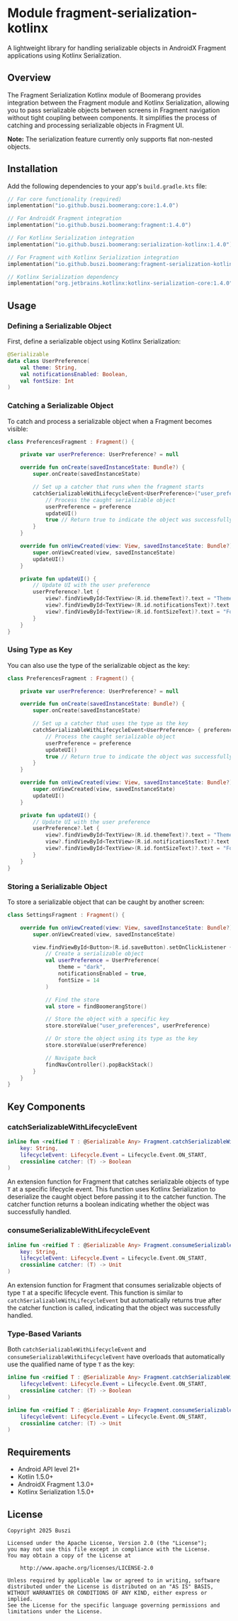# Module fragment-serialization-kotlinx

A lightweight library for handling serializable objects in AndroidX Fragment applications using Kotlinx Serialization.

## Overview

The Fragment Serialization Kotlinx module of Boomerang provides integration between the Fragment module and Kotlinx Serialization, allowing you to pass serializable objects between screens in Fragment navigation without tight coupling between components. It simplifies the process of catching and processing serializable objects in Fragment UI.

**Note:** The serialization feature currently only supports flat non-nested objects.

## Installation

Add the following dependencies to your app's `build.gradle.kts` file:

```kotlin
// For core functionality (required)
implementation("io.github.buszi.boomerang:core:1.4.0")

// For AndroidX Fragment integration
implementation("io.github.buszi.boomerang:fragment:1.4.0")

// For Kotlinx Serialization integration
implementation("io.github.buszi.boomerang:serialization-kotlinx:1.4.0")

// For Fragment with Kotlinx Serialization integration
implementation("io.github.buszi.boomerang:fragment-serialization-kotlinx:1.4.0")

// Kotlinx Serialization dependency
implementation("org.jetbrains.kotlinx:kotlinx-serialization-core:1.4.0")
```

## Usage

### Defining a Serializable Object

First, define a serializable object using Kotlinx Serialization:

```kotlin
@Serializable
data class UserPreference(
    val theme: String,
    val notificationsEnabled: Boolean,
    val fontSize: Int
)
```

### Catching a Serializable Object

To catch and process a serializable object when a Fragment becomes visible:

```kotlin
class PreferencesFragment : Fragment() {

    private var userPreference: UserPreference? = null

    override fun onCreate(savedInstanceState: Bundle?) {
        super.onCreate(savedInstanceState)

        // Set up a catcher that runs when the fragment starts
        catchSerializableWithLifecycleEvent<UserPreference>("user_preferences") { preference ->
            // Process the caught serializable object
            userPreference = preference
            updateUI()
            true // Return true to indicate the object was successfully processed
        }
    }

    override fun onViewCreated(view: View, savedInstanceState: Bundle?) {
        super.onViewCreated(view, savedInstanceState)
        updateUI()
    }

    private fun updateUI() {
        // Update UI with the user preference
        userPreference?.let {
            view?.findViewById<TextView>(R.id.themeText)?.text = "Theme: ${it.theme}"
            view?.findViewById<TextView>(R.id.notificationsText)?.text = "Notifications: ${it.notificationsEnabled}"
            view?.findViewById<TextView>(R.id.fontSizeText)?.text = "Font Size: ${it.fontSize}"
        }
    }
}
```

### Using Type as Key

You can also use the type of the serializable object as the key:

```kotlin
class PreferencesFragment : Fragment() {

    private var userPreference: UserPreference? = null

    override fun onCreate(savedInstanceState: Bundle?) {
        super.onCreate(savedInstanceState)

        // Set up a catcher that uses the type as the key
        catchSerializableWithLifecycleEvent<UserPreference> { preference ->
            // Process the caught serializable object
            userPreference = preference
            updateUI()
            true // Return true to indicate the object was successfully processed
        }
    }

    override fun onViewCreated(view: View, savedInstanceState: Bundle?) {
        super.onViewCreated(view, savedInstanceState)
        updateUI()
    }

    private fun updateUI() {
        // Update UI with the user preference
        userPreference?.let {
            view?.findViewById<TextView>(R.id.themeText)?.text = "Theme: ${it.theme}"
            view?.findViewById<TextView>(R.id.notificationsText)?.text = "Notifications: ${it.notificationsEnabled}"
            view?.findViewById<TextView>(R.id.fontSizeText)?.text = "Font Size: ${it.fontSize}"
        }
    }
}
```

### Storing a Serializable Object

To store a serializable object that can be caught by another screen:

```kotlin
class SettingsFragment : Fragment() {

    override fun onViewCreated(view: View, savedInstanceState: Bundle?) {
        super.onViewCreated(view, savedInstanceState)

        view.findViewById<Button>(R.id.saveButton).setOnClickListener {
            // Create a serializable object
            val userPreference = UserPreference(
                theme = "dark",
                notificationsEnabled = true,
                fontSize = 14
            )

            // Find the store
            val store = findBoomerangStore()

            // Store the object with a specific key
            store.storeValue("user_preferences", userPreference)

            // Or store the object using its type as the key
            store.storeValue(userPreference)

            // Navigate back
            findNavController().popBackStack()
        }
    }
}
```

## Key Components

### catchSerializableWithLifecycleEvent

```kotlin
inline fun <reified T : @Serializable Any> Fragment.catchSerializableWithLifecycleEvent(
    key: String,
    lifecycleEvent: Lifecycle.Event = Lifecycle.Event.ON_START,
    crossinline catcher: (T) -> Boolean
)
```

An extension function for Fragment that catches serializable objects of type `T` at a specific lifecycle event. This function uses Kotlinx Serialization to deserialize the caught object before passing it to the catcher function. The catcher function returns a boolean indicating whether the object was successfully handled.

### consumeSerializableWithLifecycleEvent

```kotlin
inline fun <reified T : @Serializable Any> Fragment.consumeSerializableWithLifecycleEvent(
    key: String,
    lifecycleEvent: Lifecycle.Event = Lifecycle.Event.ON_START,
    crossinline catcher: (T) -> Unit
)
```

An extension function for Fragment that consumes serializable objects of type `T` at a specific lifecycle event. This function is similar to `catchSerializableWithLifecycleEvent` but automatically returns true after the catcher function is called, indicating that the object was successfully handled.

### Type-Based Variants

Both `catchSerializableWithLifecycleEvent` and `consumeSerializableWithLifecycleEvent` have overloads that automatically use the qualified name of type `T` as the key:

```kotlin
inline fun <reified T : @Serializable Any> Fragment.catchSerializableWithLifecycleEvent(
    lifecycleEvent: Lifecycle.Event = Lifecycle.Event.ON_START,
    crossinline catcher: (T) -> Boolean
)

inline fun <reified T : @Serializable Any> Fragment.consumeSerializableWithLifecycleEvent(
    lifecycleEvent: Lifecycle.Event = Lifecycle.Event.ON_START,
    crossinline catcher: (T) -> Unit
)
```

## Requirements

- Android API level 21+
- Kotlin 1.5.0+
- AndroidX Fragment 1.3.0+
- Kotlinx Serialization 1.5.0+

## License

```
Copyright 2025 Buszi

Licensed under the Apache License, Version 2.0 (the "License");
you may not use this file except in compliance with the License.
You may obtain a copy of the License at

    http://www.apache.org/licenses/LICENSE-2.0

Unless required by applicable law or agreed to in writing, software
distributed under the License is distributed on an "AS IS" BASIS,
WITHOUT WARRANTIES OR CONDITIONS OF ANY KIND, either express or implied.
See the License for the specific language governing permissions and
limitations under the License.
```